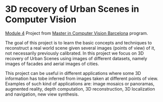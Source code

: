 # 3D recovery of Urban Scenes in Computer Vision

[Module 4][m4] Project from [Master in Computer Vision Barcelona][master] program.

The goal of this project is to learn the basic concepts and techniques 
to reconstruct a real world scene given several images (points of view) 
of it, not necessarily previously calibrated. In this project we focus 
on 3D recovery of Urban Scenes using images of different datasets, 
namely images of facades and aerial images of cities.

This project can be useful in different applications where some 3D  
information has tobe inferred from images taken at different points of 
view. Examples of such kind of applications are: image mosaics or 
panoramas, augmented reality, depth computation, 3D reconstruction, 3D 
localization and navigation, new view synthesis.

[m4]: http://pagines.uab.cat/mcv/content/m4-3d-vision
[master]: http://pagines.uab.cat/mcv/

